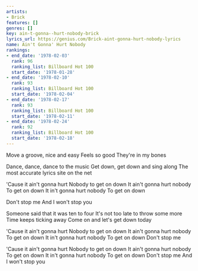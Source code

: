```yaml
---
artists:
- Brick
features: []
genres: []
key: ain-t-gonna--hurt-nobody-brick
lyrics_url: https://genius.com/Brick-aint-gonna-hurt-nobody-lyrics
name: Ain't Gonna' Hurt Nobody
rankings:
- end_date: '1978-02-03'
  rank: 96
  ranking_list: Billboard Hot 100
  start_date: '1978-01-28'
- end_date: '1978-02-10'
  rank: 93
  ranking_list: Billboard Hot 100
  start_date: '1978-02-04'
- end_date: '1978-02-17'
  rank: 93
  ranking_list: Billboard Hot 100
  start_date: '1978-02-11'
- end_date: '1978-02-24'
  rank: 92
  ranking_list: Billboard Hot 100
  start_date: '1978-02-18'
---
```

Move a groove, nice and easy
Feels so good
They're in my bones

Dance, dance, dance to the music
Get down, get down and sing along
The most accurate lyrics site on the net

'Cause it ain't gonna hurt
Nobody to get on down
It ain't gonna hurt nobody
To get on down
It in't gonna hurt nobody
To get on down

Don't stop me
And I won't stop you

Someone said that it was ten to four
It's not too late to throw some more
Time keeps ticking away
Come on and let's get down today

'Cause it ain't gonna hurt
Nobody to get on down
It ain't gonna hurt nobody
To get on down
It in't gonna hurt nobody
To get on down
Don't stop me

'Cause it ain't gonna hurt
Nobody to get on down
It ain't gonna hurt nobody
To get on down
It in't gonna hurt nobody
To get on down
Don't stop me
And I won't stop you
